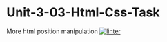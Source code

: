 # Unit-3-03-Html-Css-Task
More html position manipulation
[![linter](https://github.com/Oscale/Unit-3-03-Html-Css-Task/workflows/linter/badge.svg)](https://github.com/marketplace/actions/super-linter)
